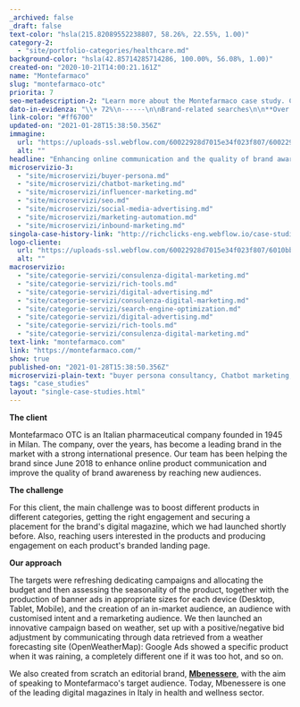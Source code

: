 ```yaml
---
_archived: false
_draft: false
text-color: "hsla(215.82089552238807, 58.26%, 22.55%, 1.00)"
category-2:
  - "site/portfolio-categories/healthcare.md"
background-color: "hsla(42.85714285714286, 100.00%, 56.08%, 1.00)"
created-on: "2020-10-21T14:00:21.161Z"
name: "Montefarmaco"
slug: "montefarmaco-otc"
priorita: 7
seo-metadescription-2: "Learn more about the Montefarmaco case study. Create a digital magazine, SEO strategy and digital ads for your company, find out now!"
dato-in-evidenza: "\\+ 72%\n------\n\nBrand-related searches\n\n**Over 1M users**\n-----------------\n\nOn Mbenessere magazine\n\n**\\+ 250%**\n-----------\n\nCRM subscribers"
link-color: "#ff6700"
updated-on: "2021-01-28T15:38:50.356Z"
immagine:
  url: "https://uploads-ssl.webflow.com/60022928d7015e34f023f807/60022928d7015ed95023fb54_case-_0000s_0011_Montefarmaco_Background-compressed-11zon.jpg"
  alt: ""
headline: "Enhancing online communication and the quality of brand awareness"
microservizio-3:
  - "site/microservizi/buyer-persona.md"
  - "site/microservizi/chatbot-marketing.md"
  - "site/microservizi/influencer-marketing.md"
  - "site/microservizi/seo.md"
  - "site/microservizi/social-media-advertising.md"
  - "site/microservizi/marketing-automation.md"
  - "site/microservizi/inbound-marketing.md"
singola-case-history-link: "http://richclicks-eng.webflow.io/case-studies/montefarmaco-otc"
logo-cliente:
  url: "https://uploads-ssl.webflow.com/60022928d7015e34f023f807/6010bb83d97229f536c95350_60072b7d4de0126298a26980_5fbd378c3e1c3038ca970180_Clients-logos_0000s_0005_download.png"
  alt: ""
macroservizio:
  - "site/categorie-servizi/consulenza-digital-marketing.md"
  - "site/categorie-servizi/rich-tools.md"
  - "site/categorie-servizi/digital-advertising.md"
  - "site/categorie-servizi/consulenza-digital-marketing.md"
  - "site/categorie-servizi/search-engine-optimization.md"
  - "site/categorie-servizi/digital-advertising.md"
  - "site/categorie-servizi/rich-tools.md"
  - "site/categorie-servizi/consulenza-digital-marketing.md"
text-link: "montefarmaco.com"
link: "https://montefarmaco.com/"
show: true
published-on: "2021-01-28T15:38:50.356Z"
microservizi-plain-text: "buyer persona consultancy, Chatbot marketing, influencer marketing, SEO, social media advertising, Marketing automation, inbound marketing"
tags: "case_studies"
layout: "single-case-studies.html"
---
```


**The client**

Montefarmaco OTC is an Italian pharmaceutical company founded in 1945 in Milan. The company, over the years, has become a leading brand in the market with a strong international presence. Our team has been helping the brand since June 2018 to enhance online product communication and improve the quality of brand awareness by reaching new audiences.

**The challenge**

For this client, the main challenge was to boost different products in different categories, getting the right engagement and securing a placement for the brand's digital magazine, which we had launched shortly before. Also, reaching users interested in the products and producing engagement on each product's branded landing page.

**Our approach**

The targets were refreshing dedicating campaigns and allocating the budget and then assessing the seasonality of the product, together with the production of banner ads in appropriate sizes for each device (Desktop, Tablet, Mobile), and the creation of an in-market audience, an audience with customised intent and a remarketing audience. We then launched an innovative campaign based on weather, set up with a positive/negative bid adjustment by communicating through data retrieved from a weather forecasting site (OpenWeatherMap): Google Ads showed a specific product when it was raining, a completely different one if it was too hot, and so on.

We also created from scratch an editorial brand, [**Mbenessere**](https://mbenessere.it), with the aim of speaking to Montefarmaco's target audience. Today, Mbenessere is one of the leading digital magazines in Italy in health and wellness sector.
